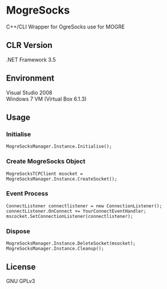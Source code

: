 # MogreSocks  
C++/CLI Wrapper for OgreSocks use for MOGRE

## CLR Version  
.NET Framework 3.5  

## Environment 
Visual Studio 2008  
Windows 7 VM (Virtual Box 6.1.3)

## Usage  

### Initialise
```
MogreSocksManager.Instance.Initialise();
```

### Create MogreSocks Object
```
MogreSocksTCPClient msocket = MogreSocksManager.Instance.CreateSocket();
```

### Event Process
```
ConnectListener connectlistener = new ConnectionListener();
connectListener.OnConnect += YourConnectEventHandler;
mscocket.SetConnectionListener(connectlistener);
```

### Dispose
```
MogreSocksManager.Instance.DeleteSocket(msocket);
MogreSocksManager.Instance.Cleanup();
```

## License
GNU GPLv3
